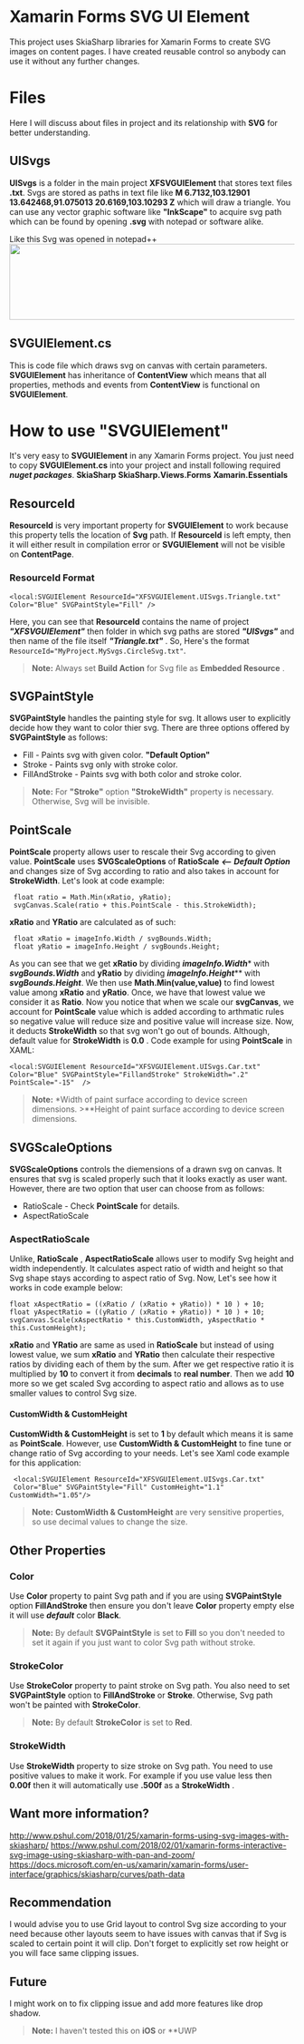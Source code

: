 
# Xamarin Forms SVG UI Element

This project uses SkiaSharp libraries for Xamarin Forms to create SVG images on content pages. I have created reusable control so anybody can use it without any further changes.


# Files

Here I will discuss about files in project and its relationship with **SVG** for better understanding.

## UISvgs

**UISvgs** is a folder in the main project **XFSVGUIElement** that stores text files **.txt**. Svgs are stored as paths in text file like **M 6.7132,103.12901 13.642468,91.075013 20.6169,103.10293 Z** which will draw a triangle. You can use any vector graphic software like **"InkScape"** to acquire svg path which can be found by opening **.svg** with notepad or software alike.

Like this Svg was opened in notepad++<br/>
<img src="https://6lbhkq.by.files.1drv.com/y4mcVlnsH72f1OjhU5N2Em8PuPwK3YgEz_MCOWsh0JLzKU2jGyptLSUdXAD2564WCLXOKkGUTEoBIUu41jsyeqgTVAsYGfWNZJkbHM55pPFMOgCqe4ruSzGVe671mnHB_b_lcpnkhDrXSpNTx__Hlc-zf2Z3t4pBWP5YnBsazCZERRDKPUY_j64tz1I6CT0kSKwMWRkQDC2qHecE6GKqLbaKA?width=535&height=134&cropmode=none" width="535" height="134" />

## SVGUIElement.cs

This is code file which draws svg on canvas with certain parameters. **SVGUIElement** has inheritance of **ContentView** which means that all properties, methods and events from **ContentView** is functional on **SVGUIElement**. 

# How to use **"SVGUIElement"**

It's very easy to **SVGUIElement** in any Xamarin Forms project. You just need to copy **SVGUIElement.cs** into your project and install following required ***nuget packages***.
**SkiaSharp**
**SkiaSharp.Views.Forms**
**Xamarin.Essentials**

## ResourceId

**ResourceId** is very important property for **SVGUIElement** to work because this property tells the location of **Svg** path. If **ResourceId** is left empty, then it will either result in compilation error or **SVGUIElement** will not be visible on **ContentPage**. 

### ResourceId Format

    <local:SVGUIElement ResourceId="XFSVGUIElement.UISvgs.Triangle.txt" Color="Blue" SVGPaintStyle="Fill" />
Here, you can see that **ResourceId** contains the name of project ***"XFSVGUIElement"*** then folder in which svg paths are stored ***"UISvgs"*** and then name of the file itself ***"Triangle.txt"*** . 
So, Here's the format `ResourceId="MyProject.MySvgs.CircleSvg.txt"`.

> **Note:** Always set **Build Action** for Svg file as **Embedded Resource** .

## SVGPaintStyle

**SVGPaintStyle** handles the painting style for svg. It allows user to explicitly decide how they want to color thier svg. There are three options offered by **SVGPaintStyle** as follows:
 - Fill - Paints svg with given color. **"Default Option"**
 - Stroke - Paints svg only with stroke color. 
 -   FillAndStroke - Paints svg with both color and stroke color.
  > **Note:** For **"Stroke"** option **"StrokeWidth"** property is necessary. Otherwise, Svg will be invisible.

## PointScale
**PointScale** property allows user to rescale their Svg according to given value. **PointScale** uses **SVGScaleOptions** of **RatioScale** ***<-- Default Option*** and changes size of Svg according to ratio and also takes in account for **StrokeWidth**. Let's look at code example:

     float ratio = Math.Min(xRatio, yRatio);
     svgCanvas.Scale(ratio + this.PointScale - this.StrokeWidth);
**xRatio** and **YRatio** are calculated as of such:

     float xRatio = imageInfo.Width / svgBounds.Width;
     float yRatio = imageInfo.Height / svgBounds.Height;

As you can see that we get **xRatio** by dividing ***imageInfo.Width**** with ***svgBounds.Width*** and **yRatio** by dividing ***imageInfo.Height***** with ***svgBounds.Height***. We then use **Math.Min(value,value)** to find lowest value among **xRatio** and **yRatio**. Once, we have that lowest value we consider it as **Ratio**. Now you notice that when we scale our **svgCanvas**, we account for **PointScale** value which is added according to arthmatic rules so negative value will reduce size and positive value will increase size. Now, it deducts **StrokeWidth** so that svg won't go out of bounds. Although, default value for **StrokeWidth** is **0.0** .
Code example for using **PointScale** in XAML:

    <local:SVGUIElement ResourceId="XFSVGUIElement.UISvgs.Car.txt"
    Color="Blue" SVGPaintStyle="FillandStroke" StrokeWidth=".2" PointScale="-15"  />

>**Note:** *Width of paint surface according to device screen dimensions.
	>**Height of paint surface according to device screen dimensions.
## SVGScaleOptions
**SVGScaleOptions** controls the diemensions of a drawn svg on canvas. It ensures that svg is scaled properly such that it looks exactly as user want. However, there are two option that user can choose from as follows:
- RatioScale - Check **PointScale** for details.
- AspectRatioScale

### AspectRatioScale
Unlike, **RatioScale** , **AspectRatioScale** allows user to modify Svg height and width independently. It calculates aspect ratio of width and height so that Svg shape stays according to aspect ratio of Svg. Now, Let's see how it works in code example below:

    float xAspectRatio = ((xRatio / (xRatio + yRatio)) * 10 ) + 10;
    float yAspectRatio = ((yRatio / (xRatio + yRatio)) * 10 ) + 10;
    svgCanvas.Scale(xAspectRatio * this.CustomWidth, yAspectRatio * this.CustomHeight);

**xRatio** and **YRatio** are same as used in **RatioScale** but instead of using lowest value, we sum **xRatio** and **YRatio** then calculate their respective ratios by dividing each of them by the sum. After we get respective ratio it is multiplied by **10** to convert it from **decimals** to **real number**. Then we add **10** more so we get scaled Svg according to aspect ratio and allows as to use smaller values to control Svg size. 
#### CustomWidth & CustomHeight
**CustomWidth & CustomHeight** is set to **1** by default which means it is same as **PointScale**. However, use **CustomWidth & CustomHeight** to fine tune or change ratio of Svg according to your needs.
Let's see Xaml code example for this application:

     <local:SVGUIElement ResourceId="XFSVGUIElement.UISvgs.Car.txt" 
     Color="Blue" SVGPaintStyle="Fill" CustomHeight="1.1" CustomWidth="1.05"/>

 
>**Note:** **CustomWidth & CustomHeight** are very sensitive properties, so use decimal values to change the size.

## Other Properties
### Color
Use **Color** property to paint Svg path and if you are using **SVGPaintStyle** option **FillAndStroke** then ensure you don't leave **Color** property empty else it will use ***default*** color **Black**.
>**Note:** By default **SVGPaintStyle** is set to **Fill** so you don't needed to set it again if you just want to color Svg path without stroke.
### StrokeColor
Use **StrokeColor** property to paint stroke on Svg path. You also need to set **SVGPaintStyle** option to **FillAndStroke** or **Stroke**. Otherwise, Svg path won't be painted with **StrokeColor**. 
>**Note:** By default **StrokeColor** is set to **Red**. 
### StrokeWidth
Use **StrokeWidth** property to size stroke on Svg path. You need to use positive values to make it work. For example if you use value less then **0.00f** then it will automatically use **.500f** as a  **StrokeWidth** .
## Want more information?
http://www.pshul.com/2018/01/25/xamarin-forms-using-svg-images-with-skiasharp/
https://www.pshul.com/2018/02/01/xamarin-forms-interactive-svg-image-using-skiasharp-with-pan-and-zoom/
https://docs.microsoft.com/en-us/xamarin/xamarin-forms/user-interface/graphics/skiasharp/curves/path-data
## Recommendation
I would advise you to use Grid layout to control Svg size according to your need because other layouts seem to have issues with canvas that if Svg is scaled to certain point it will clip. Don't forget to explicitly set row height or you will face same clipping issues.
## Future
I might work on to fix clipping issue and add more features like drop shadow.
>**Note:** I haven't tested this on **iOS** or **UWP

